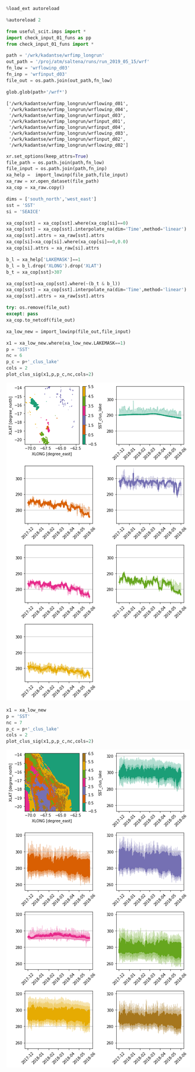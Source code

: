```python

```


```python
%load_ext autoreload
```


```python
%autoreload 2
```


```python
from useful_scit.imps import *
import check_input_01_funs as pp
from check_input_01_funs import *
```


```python
path = '/wrk/kadantse/wrfimp_longrun'
out_path = '/proj/atm/saltena/runs/run_2019_05_15/wrf'
fn_low = 'wrflowinp_d03'
fn_inp = 'wrfinput_d03'
file_out = os.path.join(out_path,fn_low)
```


```python
glob.glob(path+'/wrf*')
```




    ['/wrk/kadantse/wrfimp_longrun/wrflowinp_d01',
     '/wrk/kadantse/wrfimp_longrun/wrflowinp_d04',
     '/wrk/kadantse/wrfimp_longrun/wrfinput_d03',
     '/wrk/kadantse/wrfimp_longrun/wrfinput_d01',
     '/wrk/kadantse/wrfimp_longrun/wrfinput_d04',
     '/wrk/kadantse/wrfimp_longrun/wrflowinp_d03',
     '/wrk/kadantse/wrfimp_longrun/wrfinput_d02',
     '/wrk/kadantse/wrfimp_longrun/wrflowinp_d02']




```python
xr.set_options(keep_attrs=True)
file_path = os.path.join(path,fn_low)
file_input = os.path.join(path,fn_inp)
xa_help =  import_lowinp(file_path,file_input)
xa_raw = xr.open_dataset(file_path)
xa_cop = xa_raw.copy()
```


```python
dims = ['south_north','west_east']
sst = 'SST'
si = 'SEAICE'
```


```python
xa_cop[sst] = xa_cop[sst].where(xa_cop[si]==0) 
xa_cop[sst] = xa_cop[sst].interpolate_na(dim='Time',method='linear')
xa_cop[sst].attrs = xa_raw[sst].attrs
xa_cop[si]=xa_cop[si].where(xa_cop[si]==0,0.0)
xa_cop[si].attrs = xa_raw[si].attrs
```


```python
b_l = xa_help['LAKEMASK']==1
b_l = b_l.drop('XLONG').drop('XLAT')
b_t = xa_cop[sst]>307
```


```python
xa_cop[sst]=xa_cop[sst].where(~(b_t & b_l))
xa_cop[sst] = xa_cop[sst].interpolate_na(dim='Time',method='linear')
xa_cop[sst].attrs = xa_raw[sst].attrs
```


```python
try: os.remove(file_out)
except: pass
xa_cop.to_netcdf(file_out)
```


```python
xa_low_new = import_lowinp(file_out,file_input)
```


```python
x1 = xa_low_new.where(xa_low_new.LAKEMASK==1)
p = 'SST'
nc = 6
p_c = p+'_clus_lake'
cols = 2
plot_clus_sig(x1,p,p_c,nc,cols=2)
```


![png](fix_ice03_files/fix_ice03_13_0.png)



```python
x1 = xa_low_new
p = 'SST'
nc = 7
p_c = p+'_clus_lake'
cols = 2
plot_clus_sig(x1,p,p_c,nc,cols=2)
```


![png](fix_ice03_files/fix_ice03_14_0.png)



```python

```
